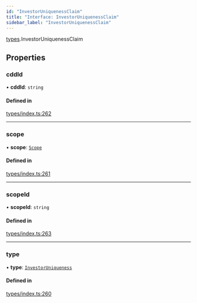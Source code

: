 ```yaml
---
id: "InvestorUniquenessClaim"
title: "Interface: InvestorUniquenessClaim"
sidebar_label: "InvestorUniquenessClaim"
---
```


[types](../../../modules/Types/Types.md).InvestorUniquenessClaim

## Properties

### cddId

• **cddId**: `string`

#### Defined in

[types/index.ts:262](https://github.com/PolymeshAssociation/polymesh-sdk/blob/31fdce23/src/types/index.ts#L262)

___

### scope

• **scope**: [`Scope`](../Scope/Scope.md)

#### Defined in

[types/index.ts:261](https://github.com/PolymeshAssociation/polymesh-sdk/blob/31fdce23/src/types/index.ts#L261)

___

### scopeId

• **scopeId**: `string`

#### Defined in

[types/index.ts:263](https://github.com/PolymeshAssociation/polymesh-sdk/blob/31fdce23/src/types/index.ts#L263)

___

### type

• **type**: [`InvestorUniqueness`](../../../enums/Types/ClaimType/ClaimType.md#investoruniqueness)

#### Defined in

[types/index.ts:260](https://github.com/PolymeshAssociation/polymesh-sdk/blob/31fdce23/src/types/index.ts#L260)
